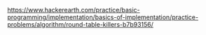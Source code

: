 https://www.hackerearth.com/practice/basic-programming/implementation/basics-of-implementation/practice-problems/algorithm/round-table-killers-b7b93156/

